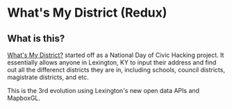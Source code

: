 # What's My District (Redux)

## What is this?

[What's My District?](http://whatismydistrict.org) started off as a National
Day of Civic Hacking project. It essentially allows anyone in Lexington, KY to
input their address and find out all the differenct districts they are in,
including schools, council districts, magistrate districts, and etc.


This is the 3rd evolution using Lexington's new open data APIs and MapboxGL.
